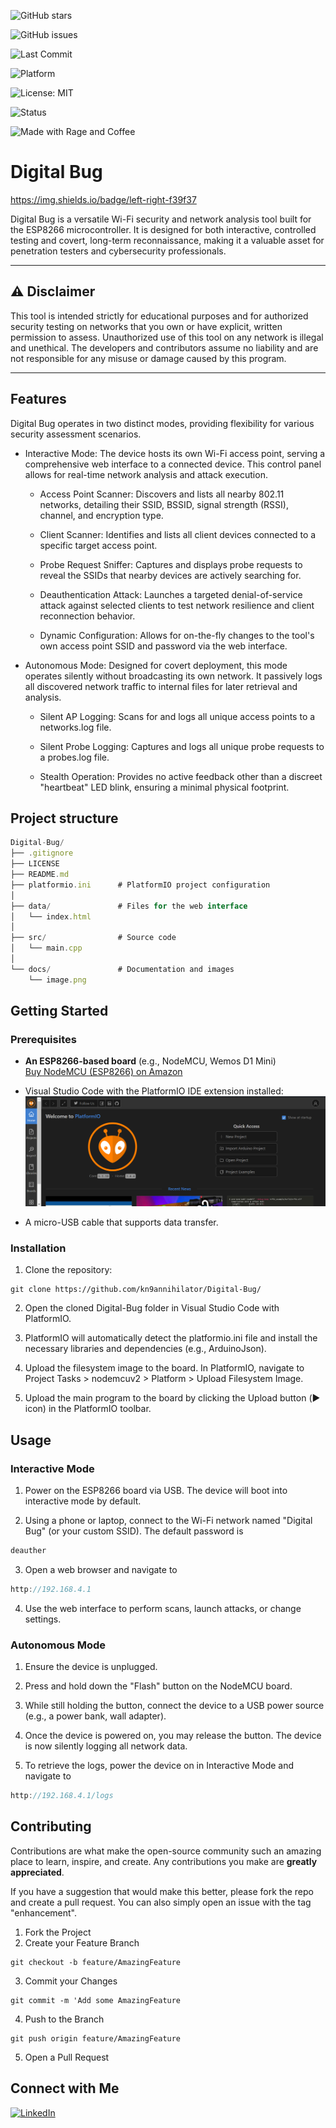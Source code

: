 <!-- GitHub Stars -->
![GitHub stars](https://img.shields.io/github/stars/kn9annihilator/Digital-Bug?style=social)

<!-- GitHub Issues -->
![GitHub issues](https://img.shields.io/github/issues/kn9annihilator/Digital-Bug)

<!-- Last Commit -->
![Last Commit](https://img.shields.io/github/last-commit/kn9annihilator/Digital-Bug)

<!-- Platform (ESP8266) -->
![Platform](https://img.shields.io/badge/platform-ESP8266-blue)

<!-- License: MIT -->
![License: MIT](https://img.shields.io/badge/License-MIT-yellow.svg)

<!-- Project Status -->
![Status](https://img.shields.io/badge/status-complete-brightgreen)

<!-- Funny/Cool Badge -->
![Made with Rage and Coffee](https://img.shields.io/badge/made%20with-rage%20%26%20coffee-critical?logo=buymeacoffee&logoColor=white)


# Digital Bug


https://img.shields.io/badge/left-right-f39f37

Digital Bug is a versatile Wi-Fi security and network analysis tool built for the ESP8266 microcontroller. It is designed for both interactive, controlled testing and covert, long-term reconnaissance, making it a valuable asset for penetration testers and cybersecurity professionals.

---

## ⚠️ Disclaimer

This tool is intended strictly for educational purposes and for authorized security testing on networks that you own or have explicit, written permission to assess. Unauthorized use of this tool on any network is illegal and unethical. The developers and contributors assume no liability and are not responsible for any misuse or damage caused by this program.

---

## Features
    
Digital Bug operates in two distinct modes, providing flexibility for various security assessment scenarios.

* Interactive Mode: The device hosts its own Wi-Fi access point, serving a comprehensive web interface to a connected device. This control panel allows for real-time network analysis and attack execution.

  * Access Point Scanner: Discovers and lists all nearby 802.11 networks, detailing their SSID, BSSID, signal strength (RSSI), channel, and encryption type.

  * Client Scanner: Identifies and lists all client devices connected to a specific target access point.

  * Probe Request Sniffer: Captures and displays probe requests to reveal the SSIDs that nearby devices are actively searching for.

  * Deauthentication Attack: Launches a targeted denial-of-service attack against selected clients to test network resilience and client reconnection behavior.

  * Dynamic Configuration: Allows for on-the-fly changes to the tool's own access point SSID and password via the web interface.

* Autonomous Mode: Designed for covert deployment, this mode operates silently without broadcasting its own network. It passively logs all discovered network traffic to internal files for later retrieval and analysis.

  * Silent AP Logging: Scans for and logs all unique access points to a networks.log file.

  * Silent Probe Logging: Captures and logs all unique probe requests to a probes.log file.

  * Stealth Operation: Provides no active feedback other than a discreet "heartbeat" LED blink, ensuring a minimal physical footprint.

## Project structure
```js
Digital-Bug/
├── .gitignore
├── LICENSE
├── README.md
├── platformio.ini      # PlatformIO project configuration
│
├── data/               # Files for the web interface
│   └── index.html
│
├── src/                # Source code
│   └── main.cpp
│
└── docs/               # Documentation and images
    └── image.png
```

## Getting Started

### Prerequisites

* **An ESP8266-based board** (e.g., NodeMCU, Wemos D1 Mini)  
  [Buy NodeMCU (ESP8266) on Amazon](https://www.amazon.in/dp/B0829Z1W6Y)
* Visual Studio Code with the PlatformIO IDE extension installed:
![alt text](image-1.png)

* A micro-USB cable that supports data transfer.

### Installation

1.  Clone the repository: 
```git
git clone https://github.com/kn9annihilator/Digital-Bug/
```
2. Open the cloned Digital-Bug folder in Visual Studio Code with PlatformIO.

3. PlatformIO will automatically detect the platformio.ini file and install the necessary libraries and dependencies (e.g., ArduinoJson).

3. Upload the filesystem image to the board. In PlatformIO, navigate to Project Tasks > nodemcuv2 > Platform > Upload Filesystem Image.

4. Upload the main program to the board by clicking the Upload button (▶️ icon) in the PlatformIO toolbar.


##  Usage

### Interactive Mode
1. Power on the ESP8266 board via USB. The device will boot into interactive mode by default.

2. Using a phone or laptop, connect to the Wi-Fi network named "Digital Bug" (or your custom SSID). The default password is 
```js
deauther
```

3. Open a web browser and navigate to 
```js
http://192.168.4.1 
```

4. Use the web interface to perform scans, launch attacks, or change settings.

### Autonomous Mode
1. Ensure the device is unplugged.

2. Press and hold down the "Flash" button on the NodeMCU board.

3. While still holding the button, connect the device to a USB power source (e.g., a power bank, wall adapter).

4. Once the device is powered on, you may release the button. The device is now silently logging all network data.

5. To retrieve the logs, power the device on in Interactive Mode and navigate to 
```js 
http://192.168.4.1/logs
```


##  Contributing

Contributions are what make the open-source community such an amazing place to learn, inspire, and create. Any contributions you make are **greatly appreciated**.

If you have a suggestion that would make this better, please fork the repo and create a pull request. You can also simply open an issue with the tag "enhancement".

1.  Fork the Project
2.  Create your Feature Branch 
```git
git checkout -b feature/AmazingFeature
```
3.  Commit your Changes 
```git
git commit -m 'Add some AmazingFeature
```
4.  Push to the Branch 
```git
git push origin feature/AmazingFeature
```
5.  Open a Pull Request


##  Connect with Me
[![LinkedIn](https://img.shields.io/badge/LinkedIn-Connect-blue?style=for-the-badge&logo=linkedin)](https://www.linkedin.com/in/krishnanarula/)

